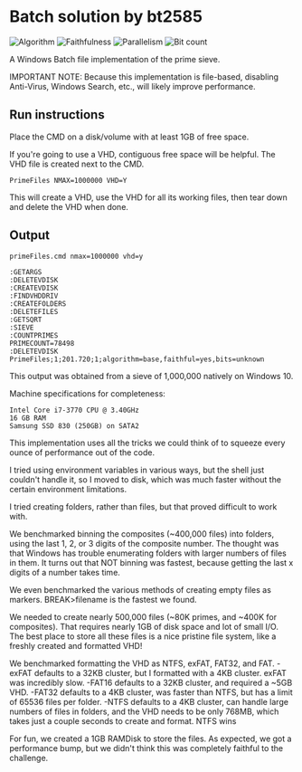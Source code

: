 # Batch solution by bt2585

![Algorithm](https://img.shields.io/badge/Algorithm-base-green)
![Faithfulness](https://img.shields.io/badge/Faithful-yes-green)
![Parallelism](https://img.shields.io/badge/Parallel-no-green)
![Bit count](https://img.shields.io/badge/Bits-unknown-yellowgreen)

A Windows Batch file implementation of the prime sieve.

IMPORTANT NOTE: Because this implementation is file-based, disabling Anti-Virus, Windows Search, etc., will likely improve performance.

## Run instructions

Place the CMD on a disk/volume with at least 1GB of free space.

If you're going to use a VHD, contiguous free space will be helpful. The VHD file is created next to the CMD.

`PrimeFiles NMAX=1000000 VHD=Y`

This will create a VHD, use the VHD for all its working files, then tear down and delete the VHD when done.

## Output
```
primeFiles.cmd nmax=1000000 vhd=y

:GETARGS
:DELETEVDISK
:CREATEVDISK
:FINDVHDDRIV
:CREATEFOLDERS
:DELETEFILES
:GETSQRT
:SIEVE
:COUNTPRIMES
PRIMECOUNT=78498
:DELETEVDISK
PrimeFiles;1;201.720;1;algorithm=base,faithful=yes,bits=unknown
```
This output was obtained from a sieve of 1,000,000 natively on Windows 10.

Machine specifications for completeness:
```
Intel Core i7-3770 CPU @ 3.40GHz
16 GB RAM
Samsung SSD 830 (250GB) on SATA2
```
This implementation uses all the tricks we could think of to squeeze every ounce of performance out of the code.

I tried using environment variables in various ways, but the shell just couldn't handle it, so I moved to disk, which was much faster without the certain environment limitations.

I tried creating folders, rather than files, but that proved difficult to work with.

We benchmarked binning the composites (~400,000 files) into folders, using the last 1, 2, or 3 digits of the composite number.
The thought was that Windows has trouble enumerating folders with larger numbers of files in them.
It turns out that NOT binning was fastest, because getting the last x digits of a number takes time.

We even benchmarked the various methods of creating empty files as markers.
BREAK>filename is the fastest we found.

We needed to create nearly 500,000 files (~80K primes, and ~400K for composites). That requires nearly 1GB of disk space and lot of small I/O.
The best place to store all these files is a nice pristine file system, like a freshly created and formatted VHD!

We benchmarked formatting the VHD as NTFS, exFAT, FAT32, and FAT.
-exFAT defaults to a 32KB cluster, but I formatted with a 4KB cluster. exFAT was incredibly slow.
-FAT16 defaults to a 32KB cluster, and required a ~5GB VHD.
-FAT32 defaults to a 4KB cluster, was faster than NTFS, but has a limit of 65536 files per folder.
-NTFS  defaults to a 4KB cluster, can handle large numbers of files in folders, and the VHD needs to be only 768MB, which takes just a couple seconds to create and format. NTFS wins

For fun, we created a 1GB RAMDisk to store the files. As expected, we got a performance bump, but we didn't think this was completely faithful to the challenge.
